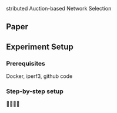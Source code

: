 stributed Auction-based Network Selection 
## Paper
## Experiment Setup
### Prerequisites
Docker, iperf3, github code
### Step-by-step setup
